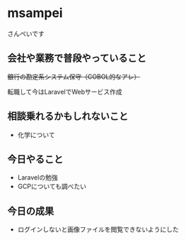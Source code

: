 # msampei
さんぺいです

## 会社や業務で普段やっていること
~~銀行の勘定系システム保守（COBOL的なアレ）~~

転職して今はLaravelでWebサービス作成

## 相談乗れるかもしれないこと
* 化学について

## 今日やること
* Laravelの勉強
* GCPについても調べたい

## 今日の成果
* ログインしないと画像ファイルを閲覧できないようにした
